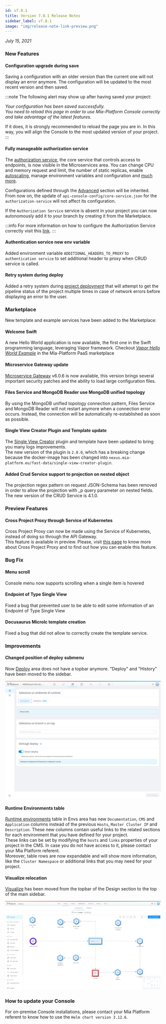 ```yaml
---
id: v7.8.1
title: Version 7.8.1 Release Notes
sidebar_label: v7.8.1
image: "img/release-note-link-preview.png"
---
```


_July 15, 2021_

### New Features

#### Configuration upgrade during save

Saving a configuration with an older version than the current one will not display an error anymore. The configuration will be updated to the most recent version and then saved.

:::note
The following alert may show up after having saved your project:  

*Your configuration has been saved successfully.  
You need to reload this page in order to use Mia-Platform Console correctly and take advantage of the latest features.*

If it does, it is strongly recommended to reload the page you are in. In this way, you will align the Console to the most updated version of your project.
:::

#### Fully manageable authorization service

The [authorization service](../../runtime_suite/authorization-service/overview), the core service that controls access to endpoints, is now visible in the Microservices area.
You can change CPU and memory request and limit, the number of static replicas, enable [autoscaling](../../development_suite/api-console/api-design/replicas), manage environment variables and configuration and [much more](../../development_suite/api-console/api-design/services#manage-microservices).

Configurations defined through the [Advanced](../../development_suite/api-console/advanced-section/authorization-service/configuration) section will be inherited. From now on, the update of `api-console-config/core-service.json` for the `authorization-service` will not affect its configuration.

If the `Authorization Service` service is absent in your project you can now autonomously add it to your branch by creating it from the Marketplace.

:::info
For more information on how to configure the Authorization Service correctly visit this [link](../../runtime_suite/authorization-service/configuration).
:::

#### Authentication service new env variable

Added environment variable `ADDITIONAL_HEADERS_TO_PROXY` to `authentication service` to set additional header to proxy when CRUD service is called.

#### Retry system during deploy

Added a retry system during [project deployment](../../development_suite/deploy/deploy) that will attempt to get the pipeline status of the project multiple times in case of network errors before displaying an error to the user.

### Marketplace

New template and example services have been added to the Marketplace:

#### Welcome Swift

A new Hello World application is now available, the first one in the Swift programming language, leveraging Vapor framework. Checkout [_Vapor Hello World Example_](https://github.com/mia-platform-marketplace/Vapor-Hello-World-Example) in the Mia-Platform PaaS marketplace

#### Microservice Gateway update

[Microservice Gateway](../../runtime_suite/microservice-gateway/overview) v6.0.6 is now available, this version brings several important security patches and the ability to load large configuration files.

#### Files Service and MongoDB Reader use MongoDB unified topology

By using the MongoDB unified topology connection pattern, Files Service and MongoDB Reader will not restart anymore when a connection error occurs. Instead, the connection will be automatically re-established as soon as possible.

#### Single View Creator Plugin and Template update

The [Single View Creator](../../runtime_suite/single-view-creator/configuration) plugin and template have been updated to bring you many logs improvements.  
The new version of the plugin is `2.0.0`, which has a breaking change because the docker-image has been changed into `nexus.mia-platform.eu/fast-data/single-view-creator-plugin`.

#### Added Crud Service support to projection on nested object

The projection regex pattern on request JSON-Schema has been removed in order to allow the projection with _p query parameter on nested fields.   
The new version of the CRUD Service is 4.1.0.

### Preview Features

#### Cross Project Proxy through Service of Kubernetes

Cross Project Proxy can now be made using the Service of Kubernetes, instead of doing so through the API Gateway.  
This feature is available in preview. Please, visit [this page](../../development_suite/api-console/api-design/proxies#create-a-new-cross-projects-proxy) to know more about Cross Project Proxy and to find out how you can enable this feature.

### Bug Fix

#### Menu scroll

Console menu now supports scrolling when a single item is hovered

#### Endpoint of Type Single View

Fixed a bug that prevented user to be able to edit some information of an Endpoint of Type Single View

#### Docusaurus Microlc template creation

Fixed a bug that did not allow to correctly create the template service.

### Improvements

#### Changed position of deploy submenu

Now [Deploy](../../development_suite/deploy/deploy) area does not have a topbar anymore. "Deploy" and "History" have been moved to the sidebar.

![sidebar-deploy](../img/sidebar-deploy.png)

#### Runtime Environments table

[Runtime environments](../../development_suite/set-up-infrastructure/runtime-environments) table in Envs area has new `Documentation`, `CMS` and `Application` columns instead of the previous `Hosts`, `Master Cluster IP` and `Description`. These new columns contain useful links to the related sections for each environment that you have defined for your project.  
These links can be set by modifying the `hosts` and `links` properties of your project in the CMS. In case you do not have access to it, please contact your Mia Platform referent.  
Moreover, table rows are now expandable and will show more information, like the `Cluster Namespace` or additional links that you may need for your project.

#### Visualize relocation

[Visualize](../../development_suite/api-console/api-design/miacraft) has been moved from the topbar of the Design section to the top of the main sidebar.

![new_position_visualize](../img/new_position_visualize.png)

### How to update your Console

For on-premise Console installations, please contact your Mia Platform referent to know how to use the `Helm chart version 3.12.6`.
